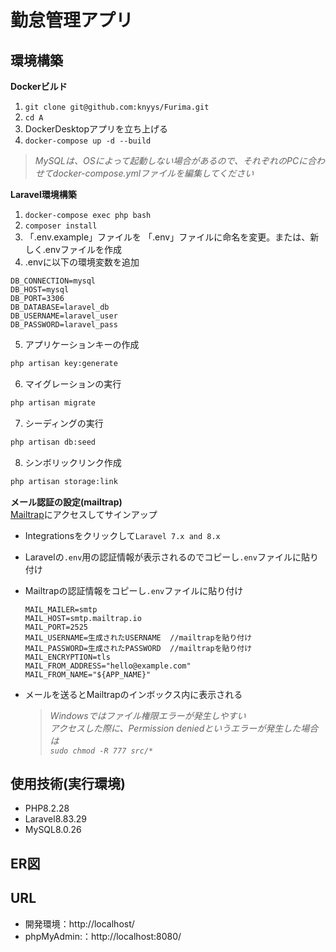 # 勤怠管理アプリ

## 環境構築
**Dockerビルド**
1. `git clone git@github.com:knyys/Furima.git`
2. `cd A`
3. DockerDesktopアプリを立ち上げる
4. `docker-compose up -d --build`

> *MySQLは、OSによって起動しない場合があるので、それぞれのPCに合わせてdocker-compose.ymlファイルを編集してください*  
  
**Laravel環境構築**
1. `docker-compose exec php bash`
2. `composer install`
3. 「.env.example」ファイルを 「.env」ファイルに命名を変更。または、新しく.envファイルを作成
4. .envに以下の環境変数を追加
``` text
DB_CONNECTION=mysql
DB_HOST=mysql
DB_PORT=3306
DB_DATABASE=laravel_db
DB_USERNAME=laravel_user
DB_PASSWORD=laravel_pass
```
5. アプリケーションキーの作成
``` bash
php artisan key:generate
```
6. マイグレーションの実行
``` bash
php artisan migrate
```
7. シーディングの実行
``` bash
php artisan db:seed  
```
8. シンボリックリンク作成
``` bash
php artisan storage:link
```
  
**メール認証の設定(mailtrap)**  
[Mailtrap](https://mailtrap.io)にアクセスしてサインアップ  

- Integrationsをクリックして`Laravel 7.x and 8.x`
- Laravelの`.env`用の認証情報が表示されるのでコピーし`.env`ファイルに貼り付け
- Mailtrapの認証情報をコピーし`.env`ファイルに貼り付け

  ```vim
  MAIL_MAILER=smtp
  MAIL_HOST=smtp.mailtrap.io
  MAIL_PORT=2525
  MAIL_USERNAME=生成されたUSERNAME  //mailtrapを貼り付け
  MAIL_PASSWORD=生成されたPASSWORD  //mailtrapを貼り付け
  MAIL_ENCRYPTION=tls
  MAIL_FROM_ADDRESS="hello@example.com"
  MAIL_FROM_NAME="${APP_NAME}"
  ```
- メールを送るとMailtrapのインボックス内に表示される



  > *Windowsではファイル権限エラーが発生しやすい  
    アクセスした際に、Permission deniedというエラーが発生した場合は  
  `sudo chmod -R 777 src/*`*


## 使用技術(実行環境)
- PHP8.2.28
- Laravel8.83.29
- MySQL8.0.26




## ER図


## URL
- 開発環境：http://localhost/
- phpMyAdmin:：http://localhost:8080/

